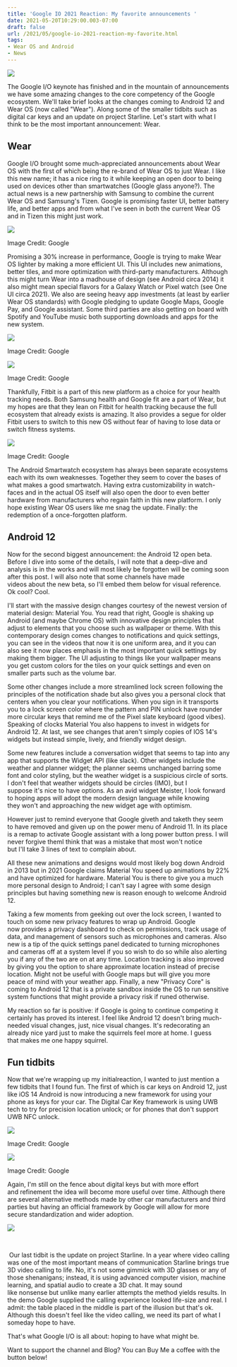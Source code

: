 ```yaml
---
title: 'Google IO 2021 Reaction: My favorite announcements '
date: 2021-05-20T10:29:00.003-07:00
draft: false
url: /2021/05/google-io-2021-reaction-my-favorite.html
tags: 
- Wear OS and Android
- News
---
```


[![](https://1.bp.blogspot.com/-k-dyPvPv6Lg/YKROAUVesFI/AAAAAAAAOXE/qoT6xOMTW7IJ8OdZjPIddRBh5ugqqEanQCNcBGAsYHQ/s320/Android-12-Screens.jpg)](https://1.bp.blogspot.com/-k-dyPvPv6Lg/YKROAUVesFI/AAAAAAAAOXE/qoT6xOMTW7IJ8OdZjPIddRBh5ugqqEanQCNcBGAsYHQ/s1600/Android-12-Screens.jpg)

  

The Google I/O keynote has finished and in the mountain of announcements we have some amazing changes to the core competency of the Google ecosystem. We'll take brief looks at the changes coming to Android 12 and Wear OS (now called "Wear"). Along some of the smaller tidbits such as digital car keys and an update on project Starline. Let's start with what I think to be the most important announcement: Wear.

  

Wear
----

Google I/O brought some much-appreciated announcements about Wear OS with the first of which being the re-brand of Wear OS to just Wear. I like this new name; it has a nice ring to it while keeping an open door to being used on devices other than smartwatches (Google glass anyone?). The actual news is a new partnership with Samsung to combine the current Wear OS and Samsung's Tizen. Google is promising faster UI, better battery life, and better apps and from what I've seen in both the current Wear OS and in Tizen this might just work. 

  

[![](https://lh3.googleusercontent.com/-Jb1zlneisLg/YKV3919xkGI/AAAAAAAAOXk/G20b9n_64V0QrQ8zYUXhzSjrtdWYYj1zgCNcBGAsYHQ/w640-h360/image.png)](https://lh3.googleusercontent.com/-Jb1zlneisLg/YKV3919xkGI/AAAAAAAAOXk/G20b9n_64V0QrQ8zYUXhzSjrtdWYYj1zgCNcBGAsYHQ/image.png)

Image Credit: Google

  

Promising a 30% increase in performance, Google is trying to make Wear OS lighter by making a more efficient UI. This UI includes new animations, better tiles, and more optimization with third-party manufacturers. Although this might turn Wear into a madhouse of design (see Android circa 2014) it also might mean special flavors for a Galaxy Watch or Pixel watch (see One UI circa 2021). We also are seeing heavy app investments (at least by earlier Wear OS standards) with Google pledging to update Google Maps, Google Pay, and Google assistant. Some third parties are also getting on board with Spotify and YouTube music both supporting downloads and apps for the new system. 

  

[![](https://lh3.googleusercontent.com/-DPY7LrAZV7Q/YKV4NwjcvYI/AAAAAAAAOXw/CRkmsrHEXDUOnyQFl_wZXb3VVi6h0zgcwCNcBGAsYHQ/w640-h320/image.png)](https://lh3.googleusercontent.com/-DPY7LrAZV7Q/YKV4NwjcvYI/AAAAAAAAOXw/CRkmsrHEXDUOnyQFl_wZXb3VVi6h0zgcwCNcBGAsYHQ/image.png)

Image Credit: Google

[![](https://lh3.googleusercontent.com/-41jEhhoOygc/YKV4XiFaxCI/AAAAAAAAOX4/A1exe1I9smQ-cxsObT_p0OyM73S8oL2SACNcBGAsYHQ/google-io-2021-keynote-wear-task-switching.gif)](https://lh3.googleusercontent.com/-41jEhhoOygc/YKV4XiFaxCI/AAAAAAAAOX4/A1exe1I9smQ-cxsObT_p0OyM73S8oL2SACNcBGAsYHQ/google-io-2021-keynote-wear-task-switching.gif)

  

Image Credit: Google

  

Thankfully, Fitbit is a part of this new platform as a choice for your health tracking needs. Both Samsung health and Google fit are a part of Wear, but my hopes are that they lean on Fitbit for health tracking because the full ecosystem that already exists is amazing. It also provides a segue for older Fitbit users to switch to this new OS without fear of having to lose data or switch fitness systems. 

  

[![](https://lh3.googleusercontent.com/-xHs_Ywt70dE/YKV4DSwThpI/AAAAAAAAOXo/jah2urtwqKYF2w3Ky-0JSLYx33k1RXGeACNcBGAsYHQ/w640-h356/image.png)](https://lh3.googleusercontent.com/-xHs_Ywt70dE/YKV4DSwThpI/AAAAAAAAOXo/jah2urtwqKYF2w3Ky-0JSLYx33k1RXGeACNcBGAsYHQ/image.png)

Image Credit: Google

  

The Android Smartwatch ecosystem has always been separate ecosystems each with its own weaknesses. Together they seem to cover the bases of what makes a good smartwatch. Having extra customizability in watch-faces and in the actual OS itself will also open the door to even better hardware from manufacturers who regain faith in this new platform. I only hope existing Wear OS users like me snag the update. Finally: the redemption of a once-forgotten platform. 

Android 12 
-----------

Now for the second biggest announcement: the Android 12 open beta. Before I dive into some of the details, I will note that a deep-dive and analysis is in the works and will most likely be forgotten will be coming soon after this post. I will also note that some channels have made videos about the new beta, so I'll embed them below for visual reference. Ok cool? Cool.

  

  

  

  
I'll start with the massive design changes courtesy of the newest version of material design: Material You. You read that right, Google is shaking up Android (and maybe Chrome OS) with innovative design principles that adjust to elements that you choose such as wallpaper or theme. With this contemporary design comes changes to notifications and quick settings, you can see in the videos that now it is one uniform area, and it you can also see it now places emphasis in the most important quick settings by making them bigger. The UI adjusting to things like your wallpaper means you get custom colors for the tiles on your quick settings and even on smaller parts such as the volume bar. 

  

  
Some other changes include a more streamlined lock screen following the principles of the notification shade but also gives you a personal clock that centers when you clear your notifications. When you sign in it transports you to a lock screen color where the pattern and PIN unlock have rounder more circular keys that remind me of the Pixel slate keyboard (good vibes). Speaking of clocks Material You also happens to invest in widgets for Android 12. At last, we see changes that aren't simply copies of IOS 14's widgets but instead simple, lively, and friendly widget design. 

  

Some new features include a conversation widget that seems to tap into any app that supports the Widget API (like slack). Other widgets include the weather and planner widget; the planner seems unchanged barring some font and color styling, but the weather widget is a suspicious circle of sorts. I don't feel that weather widgets should be circles (IMO), but I suppose it's nice to have options. As an avid widget Meister, I look forward to hoping apps will adopt the modern design language while knowing they won't and approaching the new widget age with optimism. 

  

However just to remind everyone that Google giveth and taketh they seem to have removed and given up on the power menu of Android 11. In its place is a remap to activate Google assistant with a long power button press. I will never forgive themI think that was a mistake that most won't notice but I'll take 3 lines of text to complain about.

  

All these new animations and designs would most likely bog down Android in 2013 but in 2021 Google claims Material You speed up animations by 22% and have optimized for hardware. Material You is there to give you a much more personal design to Android; I can't say I agree with some design principles but having something new is reason enough to welcome Android 12. 

  

Taking a few moments from geeking out over the lock screen, I wanted to touch on some new privacy features to wrap up Android. Google now provides a privacy dashboard to check on permissions, track usage of data, and management of sensors such as microphones and cameras. Also new is a tip of the quick settings panel dedicated to turning microphones and cameras off at a system level if you so wish to do so while also alerting you if any of the two are on at any time. Location tracking is also improved by giving you the option to share approximate location instead of precise location. Might not be useful with Google maps but will give you more peace of mind with your weather app. Finally, a new "Privacy Core" is coming to Android 12 that is a private sandbox inside the OS to run sensitive system functions that might provide a privacy risk if runed otherwise.

  

My reaction so far is positive: if Google is going to continue competing it certainly has proved its interest. I feel like Android 12 doesn't bring much-needed visual changes, just, nice visual changes. It's redecorating an already nice yard just to make the squirrels feel more at home. I guess that makes me one happy squirrel.

  

Fun tidbits 
------------

  
Now that we're wrapping up my initialreaction, I wanted to just mention a few tidbits that I found fun. The first of which is car keys on Android 12, just like iOS 14 Android is now introducing a new framework for using your phone as keys for your car. The Digital Car Key framework is using UWB tech to try for precision location unlock; or for phones that don't support UWB NFC unlock. 

  

[![](https://lh3.googleusercontent.com/-qS4ttqskOFE/YKV7zsxRc9I/AAAAAAAAOYM/0s508QCflckvRIEwylc8KeL_SdN2z0JAACNcBGAsYHQ/w640-h358/image.png)](https://lh3.googleusercontent.com/-qS4ttqskOFE/YKV7zsxRc9I/AAAAAAAAOYM/0s508QCflckvRIEwylc8KeL_SdN2z0JAACNcBGAsYHQ/image.png)

Image Credit: Google

  

  

[![](https://lh3.googleusercontent.com/-hpTegWr0Cv0/YKV7rOUYdRI/AAAAAAAAOYI/YZBZvaXsiXotR7G5CpfT0YquCK04PCKTgCNcBGAsYHQ/w640-h640/image.png)](https://lh3.googleusercontent.com/-hpTegWr0Cv0/YKV7rOUYdRI/AAAAAAAAOYI/YZBZvaXsiXotR7G5CpfT0YquCK04PCKTgCNcBGAsYHQ/image.png)

Image Credit: Google

  

Again, I'm still on the fence about digital keys but with more effort and refinement the idea will become more useful over time. Although there are several alternative methods made by other car manufacturers and third parties but having an official framework by Google will allow for more secure standardization and wider adoption. 

  

[![](https://lh3.googleusercontent.com/-t3rdmwcI6H4/YKV7ipT4vlI/AAAAAAAAOYE/_am0F4h1KP8b11sMG6ArVSZv3EejHeYpQCNcBGAsYHQ/starline-gif-1.gif)](https://lh3.googleusercontent.com/-t3rdmwcI6H4/YKV7ipT4vlI/AAAAAAAAOYE/_am0F4h1KP8b11sMG6ArVSZv3EejHeYpQCNcBGAsYHQ/starline-gif-1.gif)

  
   

 Our last tidbit is the update on project Starline. In a year where video calling was one of the most important means of communication Starline brings true 3D video calling to life. No, it's not some gimmick with 3D glasses or any of those shenanigans; instead, it is using advanced computer vision, machine learning, and spatial audio to create a 3D chat. It may sound like nonsense but unlike many earlier attempts the method yields results. In the demo Google supplied the calling experience looked life-size and real. I admit: the table placed in the middle is part of the illusion but that's ok. Although this doesn't feel like the video calling, we need its part of what I someday hope to have.

  

That's what Google I/O is all about: hoping to have what might be. 

  

Want to support the channel and Blog? You can Buy Me a coffee with the button below!